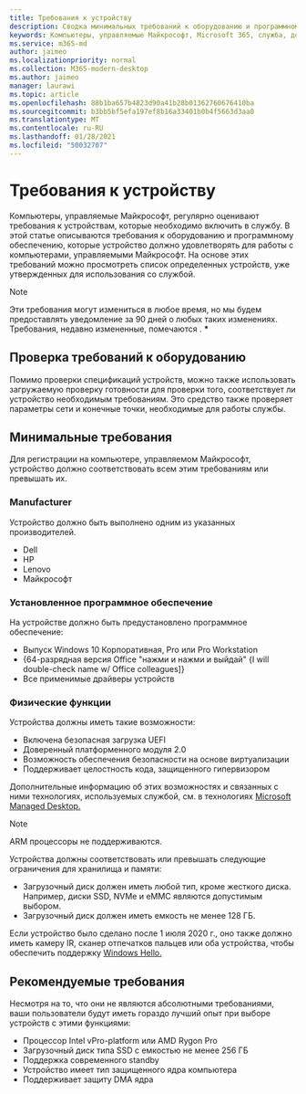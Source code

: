 ```yaml
---
title: Требования к устройству
description: Сводка минимальных требований к оборудованию и программному обеспечению для работы устройств с компьютерами, управляемыми Майкрософт
keywords: Компьютеры, управляемые Майкрософт, Microsoft 365, служба, документация
ms.service: m365-md
author: jaimeo
ms.localizationpriority: normal
ms.collection: M365-modern-desktop
ms.author: jaimeo
manager: laurawi
ms.topic: article
ms.openlocfilehash: 88b1ba657b4823d90a41b28b01362760676410ba
ms.sourcegitcommit: b3bb5bf5efa197ef8b16a33401b0b4f5663d3aa0
ms.translationtype: MT
ms.contentlocale: ru-RU
ms.lasthandoff: 01/28/2021
ms.locfileid: "50032707"
---
```

# <a name="device-requirements"></a>Требования к устройству

Компьютеры, управляемые Майкрософт, регулярно оценивают требования к устройствам, которые необходимо включить в службу. В этой статье описываются требования к оборудованию и программному обеспечению, которые устройство должно удовлетворять для работы с компьютерами, управляемыми Майкрософт. На основе этих требований можно просмотреть список определенных устройств, уже утвержденных для использования со службой. [](device-list.md)

> [!NOTE]
> Эти требования могут измениться в любое время, но мы будем предоставлять уведомление за 90 дней о любых таких изменениях. Требования, недавно измененные, помечаются . **\*** 

## <a name="check-hardware-requirements"></a>Проверка требований к оборудованию

Помимо проверки спецификаций устройств, можно также [](../get-ready/readiness-assessment-downloadable.md) использовать загружаемую проверку готовности для проверки того, соответствует ли устройство необходимым требованиям. Это средство также проверяет параметры сети и конечные точки, необходимые для работы службы.

## <a name="minimum-requirements"></a>Минимальные требования

Для регистрации на компьютере, управляемом Майкрософт, устройство должно соответствовать всем этим требованиям или превышать их.

### <a name="manufacturer"></a>Manufacturer

Устройство должно быть выполнено одним из указанных производителей.

- Dell
- HP
- Lenovo
- Майкрософт


### <a name="installed-software"></a>Установленное программное обеспечение

На устройстве должно быть предустановлено программное обеспечение:

- Выпуск Windows 10 Корпоративная, Pro или Pro Workstation
- {64-разрядная версия Office "нажми и нажми и выйдай" {I will double-check name w/ Office colleagues]}
- Все применимые драйверы устройств


### <a name="physical-features"></a>Физические функции

Устройства должны иметь такие возможности:

- Включена безопасная загрузка UEFI 
- Доверенный платформенного модуля 2.0 
- Возможность обеспечения безопасности на основе виртуализации 
- Поддерживает целостность кода, защищенного гипервизором 

Дополнительные информацию об этих возможностях и связанных с ними технологиях, используемых службой, см. в технологиях [Microsoft Managed Desktop.](../intro/technologies.md)

> [!NOTE]
> ARM процессоры не поддерживаются.

Устройства должны соответствовать или превышать следующие ограничения для хранилища и памяти:

- Загрузочный диск должен иметь любой тип, кроме жесткого диска. Например, диски SSD, NVMe и eMMC являются допустимым выбором.
- Загрузочный диск должен иметь емкость не менее 128 ГБ.

Если устройство было сделано после 1 июля 2020 г., оно также должно иметь камеру IR, сканер отпечатков пальцев или оба устройства, чтобы обеспечить поддержку [Windows Hello.](https://docs.microsoft.com/windows-hardware/design/device-experiences/windows-hello-enhanced-sign-in-security)

## <a name="recommended-requirements"></a>Рекомендуемые требования

Несмотря на то, что они не являются абсолютными требованиями, ваши пользователи будут иметь гораздо лучший опыт при выборе устройств с этими функциями:

- Процессор Intel vPro-platform или AMD Rygon Pro
- Загрузочный диск типа SSD с емкостью не менее 256 ГБ
- Поддержка современного standby
- Устройство имеет тип защищенного ядра компьютера
- Поддерживает защиту DMA ядра